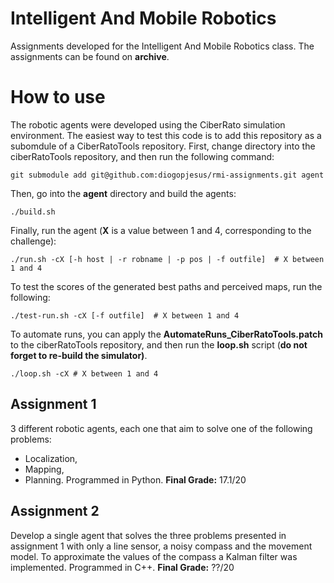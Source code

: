 # Intelligent And Mobile Robotics
Assignments developed for the Intelligent And Mobile Robotics class.
The assignments can be found on **archive**.
# How to use
The robotic agents were developed using the CiberRato simulation environment.
The easiest way to test this code is to add this repository as a subomdule of a CiberRatoTools repository.
First, change directory into the ciberRatoTools repository, and then run the following command:
```
git submodule add git@github.com:diogopjesus/rmi-assignments.git agent
```
Then, go into the **agent** directory and build the agents:
```
./build.sh
```
Finally, run the agent (**X** is a value between 1 and 4, corresponding to the challenge):
```
./run.sh -cX [-h host | -r robname | -p pos | -f outfile]  # X between 1 and 4
```
To test the scores of the generated best paths and perceived maps, run the following:
```
./test-run.sh -cX [-f outfile]  # X between 1 and 4
```
To automate runs, you can apply the **AutomateRuns_CiberRatoTools.patch** to the ciberRatoTools repository, and then run the **loop.sh** script (**do not forget to re-build the simulator)**.
```
./loop.sh -cX # X between 1 and 4
```

## Assignment 1
3 different robotic agents, each one that aim to solve one of the following problems:
- Localization,
- Mapping,
- Planning.
Programmed in Python.
**Final Grade:** 17.1/20
  
## Assignment 2
Develop a single agent that solves the three problems presented in assignment 1 with only a line sensor, a noisy compass and the movement model.
To approximate the values of the compass a Kalman filter was implemented.
Programmed in C++.
**Final Grade:** ??/20
